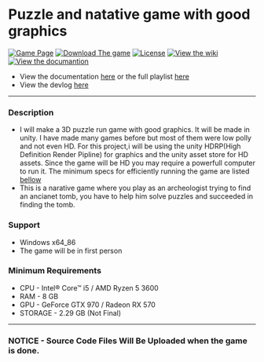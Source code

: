 # Puzzle and natative game with good graphics
[![Game Page](https://badgen.net/badge/Go%20To%20The/HOME%20PAGE/orange)](https://rcaudillo.itch.io/gh-project-3d-puzzle-run)
[![Download The game](https://badgen.net/badge/Download/Direct%20Download/?color=blue&icon=windows&label)](https://rcaudillo.itch.io/gh-project-3d-puzzle-run/download/q2PJ_b_uFuHjj1DFHP9_xbZQPPaGwHj2apeXechY)
[![License](https://badgen.net/badge/license/MIT/cyan)](https://github.com/rcaudillo/GH-3d-platformer/blob/main/LICENSE)
[![View the wiki](https://badgen.net/badge/View%20The/WIKI/orange)](https://github.com/rcaudillo/GH-3d-puzzle/wiki)
[![View the documantion](https://badgen.net/badge/View%20The/DOCUMENTATION/orange)](https://github.com/rcaudillo/GH-3d-platformer/projects/1)
* View the documentation [here](https://github.com/rcaudillo/GH-3d-platformer/projects/1) or the full playlist [here]()
* View the devlog [here](https://rcaudillo.itch.io/gh-project-3d-puzzle-run/devlog)
***
### Description
* I will make a 3D puzzle run game with good graphics. It will be made in unity. I have made many games before but most of them were low polly and not even HD. For this project,i will be using the unity HDRP(High Definition Render Pipline) for graphics and the unity asset store for HD assets. Since the game will be HD you may require a powerfull computer to run it. The minimum specs for efficiently running the game are listed [bellow](https://github.com/rcaudillo/GH-3d-obstacle-run/blob/main/README.md#minimum-requirements)
* This is a narative game where you play as an archeologist trying to find an ancianet tomb, you have to help him solve puzzles and succeeded in finding the tomb.
### Support
* Windows x64_86
* The game will be in first person
### Minimum Requirements
* CPU - Intel® Core™ i5 / AMD Ryzen 5 3600
* RAM - 8 GB
* GPU - GeForce GTX 970 / Radeon RX 570
* STORAGE - 2.29 GB (Not Final)
***
### NOTICE - Source Code Files Will Be Uploaded when the game is done.
